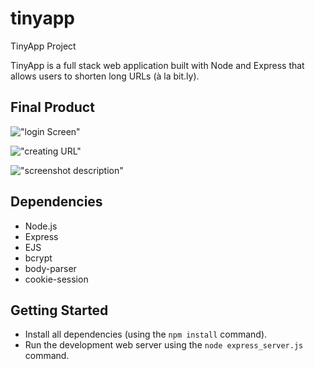 # tinyapp
TinyApp Project

TinyApp is a full stack web application built with Node and Express that allows users to shorten long URLs (à la bit.ly).

## Final Product

!["login Screen"](https://github.com/Shinsensakana/tinyapp/blob/master/docs/login_page.png)

!["creating URL"](https://github.com/Shinsensakana/tinyapp/blob/master/docs/create_tinyURL.png)

!["screenshot description"]()
## Dependencies

- Node.js
- Express
- EJS
- bcrypt
- body-parser
- cookie-session

## Getting Started

- Install all dependencies (using the `npm install` command).
- Run the development web server using the `node express_server.js` command.
